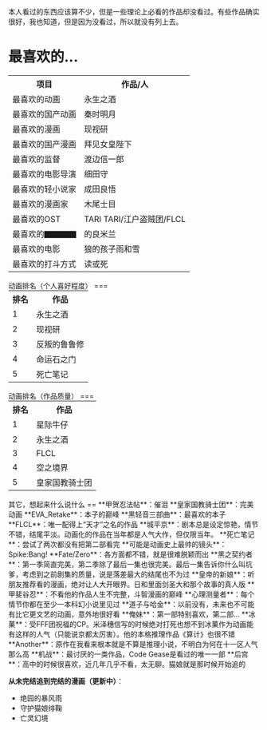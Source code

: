 本人看过的东西应该算不少，但是一些理论上必看的作品却没看过。有些作品确实很好，我也知道，但是因为没看过，所以就没有列上去。

最喜欢的...
==
<table class="tg"  style="margin: auto;">
  <tr>
    <th class="tg-s6z2">项目</th>
    <th class="tg-s6z2">作品/人</th>
  </tr>
  <tr>
    <td class="tg-ifa2">最喜欢的动画</td>
    <td class="tg-ifa2">永生之酒</td>
  </tr>
  <tr>
    <td class="tg-zemy">最喜欢的国产动画</td>
    <td class="tg-zemy">秦时明月</td>
  </tr>
  <tr>
    <td class="tg-5hgy">最喜欢的漫画</td>
    <td class="tg-5hgy">现视研</td>
  </tr>
  <tr>
    <td class="tg-zemy">最喜欢的国产漫画</td>
    <td class="tg-zemy">拜见女皇陛下</td>
  </tr>
  <tr>
    <td class="tg-ifa2">最喜欢的监督</td>
    <td class="tg-ifa2">渡边信一郎</td>
  </tr>
  <tr>
    <td class="tg-zemy">最喜欢的电影导演</td>
    <td class="tg-zemy">细田守</td>
  </tr>
  <tr>
    <td class="tg-ifa2">最喜欢的轻小说家</td>
    <td class="tg-ifa2">成田良悟</td>
  </tr>
  <tr>
    <td class="tg-zemy">最喜欢的漫画家</td>
    <td class="tg-zemy">木尾士目</td>
  </tr>
  <tr>
    <td class="tg-ifa2">最喜欢的OST</td>
    <td class="tg-ifa2">TARI TARI/江户盗贼团/FLCL</td>
  </tr>
  <tr>
    <td class="tg-zemy">最喜欢的▇▇▇▇</td>
    <td class="tg-zemy">的良米兰</td>
  </tr>
  <tr>
    <td class="tg-ifa2">最喜欢的电影</td>
    <td class="tg-ifa2">狼的孩子雨和雪</td>
  </tr>
  <tr>
    <td class="tg-zemy">最喜欢的打斗方式</td>
    <td class="tg-zemy">读或死</td>
  </tr>
</table>

<br>
动画排名（个人喜好程度）
===

<table class="tg"  style="margin: auto;">
  <tr>
    <th class="tg-s6z2">排名</th>
    <th class="tg-s6z2">作品</th>
  </tr>
  <tr>
    <td class="tg-vn4c">1</td>
    <td class="tg-vn4c">永生之酒</td>
  </tr>
  <tr>
    <td class="tg-031e">2</td>
    <td class="tg-031e">现视研</td>
  </tr>
  <tr>
    <td class="tg-vn4c">3</td>
    <td class="tg-vn4c">反叛的鲁鲁修</td>
  </tr>
  <tr>
    <td class="tg-031e">4</td>
    <td class="tg-031e">命运石之门</td>
  </tr>
  <tr>
    <td class="tg-vn4c">5</td>
    <td class="tg-vn4c">死亡笔记</td>
  </tr>
</table>

<br>
动画排名（作品质量）
===

<table class="tg"  style="margin: auto;">
  <tr>
    <th class="tg-s6z2">排名</th>
    <th class="tg-s6z2">作品</th>
  </tr>
  <tr>
    <td class="tg-5hgy">1</td>
    <td class="tg-5hgy">星际牛仔</td>
  </tr>
  <tr>
    <td class="tg-s6z2">2</td>
    <td class="tg-s6z2">永生之酒</td>
  </tr>
  <tr>
    <td class="tg-5hgy">3</td>
    <td class="tg-5hgy">FLCL</td>
  </tr>
  <tr>
    <td class="tg-s6z2">4</td>
    <td class="tg-s6z2">空之境界</td>
  </tr>
  <tr>
    <td class="tg-5hgy">5</td>
    <td class="tg-vn4c">皇家国教骑士团</td>
  </tr>
</table>

<br>
其它，想起来什么说什么
==
**甲贺忍法帖**：催泪  
**皇家国教骑士团**：完美动画  
**EVA_Retake**：本子的巅峰  
**黑轻音三部曲**：最喜欢的本子  
**FLCL**：唯一配得上“天才”之名的作品  
**城平京**：剧本总是设定惊艳，情节不错，结尾平淡。动画化的作品在当年都是人气大作，但仅限当年。  
**死亡笔记**：尝试了两次都没有把第二部看完  
**可能是动画史上最帅的镜头**：Spike:Bang!  
**Fate/Zero**：各方面都不错，就是很难脱颖而出  
**黑之契约者**：第一季简直完美，第二季除了最后一集也很完美。最后一集告诉你什么叫坑爹，考虑到之前剧集的质量，说是落差最大的结尾也不为过    
**皇帝的新娘**：听朋友推荐看的漫画，绝对让人大开眼界。日和里面剑圣大和那个故事的真人版  
**甲斐谷忍**：不看他的作品人生不完整，斗智漫画的巅峰  
**心理测量者**：每个情节你都在至少一本科幻小说里见过  
**道子与哈金**：以前没有，未来也不可能有比它更文艺的动画，意外地很好看  
**俺妹**：第一部特别喜欢，第二部...   
**冰菓**：受FFF团祝福的CP。米泽穗信写的时候绝对打死也想不到冰菓作为动画能有这样的人气（只能说京都太厉害）。他的本格推理作品《算计》也很不错   
**Another**：原作在我看来根本就是不算是推理小说，不明白为何在十一区人气那么高  
**机战**：最讨厌的一类作品，Code Gease是看过的唯一一部  
**后宫**：高中的时候很喜欢，近几年几乎不看，太无聊。猫娘就是那时候开始追的    

**从未完结追到完结的漫画（更新中）**：  

* 绝园的暴风雨
* 守护猫娘绯鞠  
* 亡灵幻境